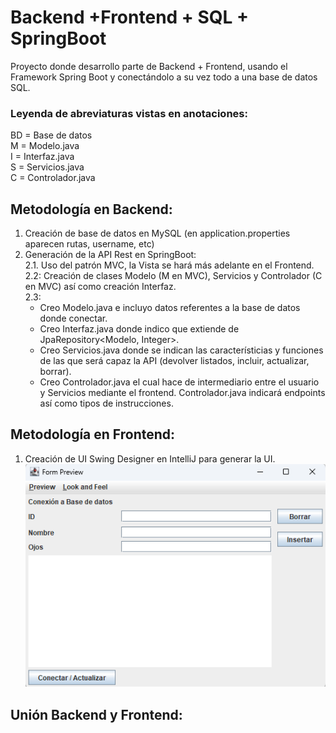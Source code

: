 # Backend +Frontend + SQL + SpringBoot 

Proyecto donde desarrollo parte de Backend + Frontend, usando el Framework Spring Boot y conectándolo a su vez todo a una base de datos SQL.

### Leyenda de abreviaturas vistas en anotaciones:
BD = Base de datos  
M = Modelo.java  
I = Interfaz.java  
S = Servicios.java  
C = Controlador.java


Metodología en Backend:
-
1. Creación de base de datos en MySQL (en application.properties aparecen rutas, username, etc)
2. Generación de la API Rest en SpringBoot:  
    2.1. Uso del patrón MVC, la Vista se hará más adelante en el Frontend.  
    2.2: Creación de clases Modelo (M en MVC), Servicios y Controlador (C en MVC) así como creación Interfaz.  
    2.3:  
   - Creo Modelo.java e incluyo datos referentes a la base de datos donde conectar.
   - Creo Interfaz.java donde indico que extiende de JpaRepository<Modelo, Integer>.
   - Creo Servicios.java donde se indican las característicias y funciones de las que será capaz la API (devolver listados, incluir, actualizar, borrar).
   - Creo Controlador.java el cual hace de intermediario entre el usuario y Servicios mediante el frontend. Controlador.java indicará endpoints así como tipos de instrucciones.

Metodología en Frontend:
-
1. Creación de UI Swing Designer en IntelliJ para generar la UI.  
![Preview](https://github.com/Resiog/union.back.front/blob/master/Previsualizaci%C3%B3n.png)

Unión Backend y Frontend:
-
